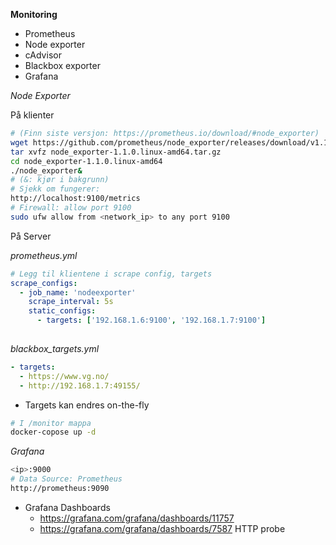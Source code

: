 **Monitoring**

- Prometheus
- Node exporter
- cAdvisor
- Blackbox exporter
- Grafana



*Node Exporter* 

På klienter

```bash
# (Finn siste versjon: https://prometheus.io/download/#node_exporter)
wget https://github.com/prometheus/node_exporter/releases/download/v1.1.0/node_exporter-1.1.0.linux-amd64.tar.gz
tar xvfz node_exporter-1.1.0.linux-amd64.tar.gz
cd node_exporter-1.1.0.linux-amd64
./node_exporter&
# (&: kjør i bakgrunn)
# Sjekk om fungerer:
http://localhost:9100/metrics
# Firewall: allow port 9100
sudo ufw allow from <network_ip> to any port 9100
```

På Server

*prometheus.yml*

```yaml
# Legg til klientene i scrape config, targets
scrape_configs:
  - job_name: 'nodeexporter'
    scrape_interval: 5s
    static_configs:
      - targets: ['192.168.1.6:9100', '192.168.1.7:9100'] 
     
```

*blackbox_targets.yml*

```yaml
- targets:
  - https://www.vg.no/
  - http://192.168.1.7:49155/
```

- Targets kan endres on-the-fly

```bash
# I /monitor mappa
docker-copose up -d
```



*Grafana*

```bash
<ip>:9000
# Data Source: Prometheus
http://prometheus:9090
```



- Grafana Dashboards
  - https://grafana.com/grafana/dashboards/11757 
  - https://grafana.com/grafana/dashboards/7587      HTTP probe 











